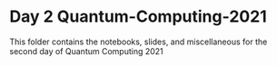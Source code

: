 # Day 2 Quantum-Computing-2021
This folder contains the notebooks, slides, and miscellaneous for the second day of Quantum Computing 2021
